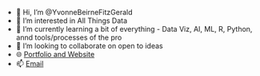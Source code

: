 - 👋 Hi, I’m @YvonneBeirneFitzGerald
- 👀 I’m interested in All Things Data
- 🌱 I’m currently learning a bit of everything - Data Viz, AI, ML, R, Python, annd tools/processes of the pro
- 💞️ I’m looking to collaborate on open to ideas
- 🌐 [Portfolio and Website](https://theyvonne.com/portfolio)
- 📫 [Email](https://theyvonne.com/contact)

<!---
YvonneBeirneFitzGerald/YvonneBeirneFitzGerald is a ✨ special ✨ repository because its `README.md` (this file) appears on your GitHub profile.
You can click the Preview link to take a look at your changes.
--->
